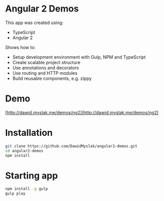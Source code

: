 # Angular 2 Demos
This app was created using:
* TypeScript
* Angular 2

Shows how to:
* Setup development environment with Gulp, NPM and TypeScript
* Create scalable project structure
* Use annotations and decorators
* Use routing and HTTP modules
* Build reusable components, e.g. zippy

# Demo
[http://dawid.myslak.me/demos/ng2](http://dawid.myslak.me/demos/ng2)

# Installation
```bash
git clone https://github.com/DawidMyslak/angular2-demos.git
cd angular2-demos
npm install
```

# Starting app
```bash
npm install -g gulp
gulp play
```